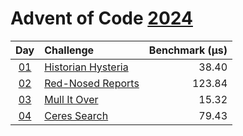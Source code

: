 # Advent of Code [2024](https://adventofcode.com/2024)

|      Day       | Challenge                                                 | Benchmark (µs) |
| :------------: | :-------------------------------------------------------- | -------------: |
| [01](./d01.rs) | [Historian Hysteria](https://adventofcode.com/2024/day/1) |          38.40 |
| [02](./d02.rs) | [Red-Nosed Reports](https://adventofcode.com/2024/day/2)  |         123.84 |
| [03](./d03.rs) | [Mull It Over](https://adventofcode.com/2024/day/3)       |          15.32 |
| [04](./d04.rs) | [Ceres Search](https://adventofcode.com/2024/day/4)       |          79.43 |
